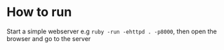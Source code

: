 # How to run
Start a simple webserver e.g `ruby -run -ehttpd . -p8000`, then open the browser and go to the server

